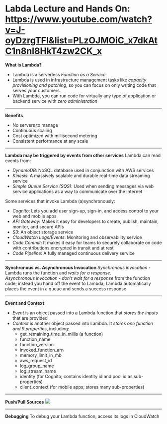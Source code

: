 # Labda Lecture and Hands On: https://www.youtube.com/watch?v=J-oyDzrgTFI&list=PLzOJMOiC_x7dkAtC1n8nI8HkT4zw2CK_x
**What is Lambda?**
- Lambda is a serverless *Function as a Service*
- Lambda is used in infrastructure management tasks like *capacity provisioning and patching*, so you can focus on only writing code that serves your customers.
- With Lambda, you can run code for virtually any type of application or backend service with *zero administration*

---

**Benefits**
- No servers to manage
- Continuous scaling
- Cost optimized with millisecond metering
- Consistent performance at any scale

---

**Lambda may be triggered by events from other services**
Lambda can read events from:
 - *DynamoDB*: NoSQL database used in conjunction with AWS services
 - *Kinesis*: A massively scalable and durable real-time data streaming service
 - *Simple Queue Service (SQS)*: Used when sending messages via web service applications as a way to communicate over the Internet

Some services that invoke Lambda (a)synchronously:
- *Cognito*: Lets you add user sign-up, sign-in, and access control to your web and mobile apps
- *API Gateway*: Makes it easy for developers to create, publish, maintain, monitor, and secure APIs
- *S3*: An object storage service
- *CloudWatch Logs/Events*: Monitoring and observability service
- *Code Commit*: It makes it easy for teams to securely collaborate on code with contributions encrypted in transit and at rest
- *Code Pipeline*: A fully managed continuous delivery service

---

**Synchronous vs. Asynchronous Invocation**
*Synchronous invocation* - Lambda runs the function and *waits for a response*.  
*Asynchronous invocation* - *don't wait for a response* from the function code; instead you hand off the event to Lambda; Lambda automatically places the event in a queue and sends a success response

---

**Event and Context**
- *Event* is an object passed into a Lambda function that *stores the inputs* that are provided
- *Context* is another object passed into Lambda. It *stores one function and 9 properties*, including:
	- get_remaining_time_in_millis  (a function)
	- function_name 
	- function_version 
	- invoked_function_arn
	- memory_limit_in_mb
	- aws_request_id
	- log_group_name
	- log_stream_name
	- identity (for Cognito; contains identity id and pool id as sub-properties)
	- client_context (for mobile apps; stores many sub-properties)

---

**Push/Pull Sources**
![](https://i.imgur.com/EIS16l0.png)

---

**Debugging**
To debug your Lambda function, access its logs in CloudWatch